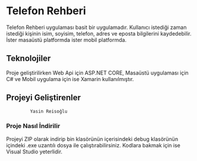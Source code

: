 # Telefon Rehberi

Telefon Rehberi uygulaması basit bir uygulamadır. Kullanıcı istediği zaman istediği kişinin isim, soyisim, telefon, adres ve eposta bilgilerini kaydedebilir. İster masaüstü platformda ister mobil platformda. 

## Teknolojiler
Proje geliştirilirken Web Api için ASP.NET CORE, Masaüstü uygulaması için C# ve Mobil uygulama için ise Xamarin kullanılmıştır.


## Projeyi Geliştirenler

```
         Yasin Reisoğlu
```

### Proje Nasıl İndirilir

Projeyi ZIP olarak indirip bin klasörünün içerisindeki debug klasörünün içindeki .exe uzantılı dosya ile çalıştırabilirsiniz. Kodlara bakmak için ise Visual Studio yeterlidir.

